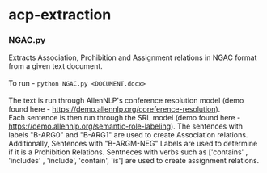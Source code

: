 # acp-extraction

### NGAC.py
Extracts Association, Prohibition and Assignment relations in NGAC format from a given text document. <br /> <br /> To run - `python NGAC.py <DOCUMENT.docx>`
<br /> <br /> 
The text is run through AllenNLP's conference resolution model (demo found here - https://demo.allennlp.org/coreference-resolution).<br /> 
Each sentence is then run through the SRL model (demo found here - https://demo.allennlp.org/semantic-role-labeling). The sentences with labels "B-ARG0" and "B-ARG1" are used to create Association relations. Additionally, Sentences with "B-ARGM-NEG" Labels are used to determine if it is a Prohibition Relations. Sentneces with verbs such as ['contains' , 'includes' , 'include', 'contain', 'is'] are used to create assignment relations. 
